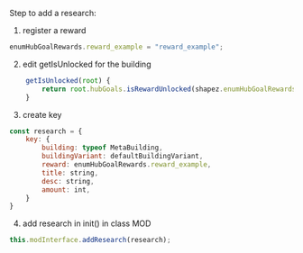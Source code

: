 Step to add a research:
1. register a reward 
```javascript
enumHubGoalRewards.reward_example = "reward_example";
```
2. edit getIsUnlocked for the building
```javascript
    getIsUnlocked(root) {
        return root.hubGoals.isRewardUnlocked(shapez.enumHubGoalRewards.reward_example);
    }
```
3. create key 
```javascript
const research = {
    key: {
        building: typeof MetaBuilding,
        buildingVariant: defaultBuildingVariant,
        reward: enumHubGoalRewards.reward_example,
        title: string,
        desc: string,
        amount: int,
    }
}
```

4. add research in init() in class MOD
```javascript
this.modInterface.addResearch(research);
```
